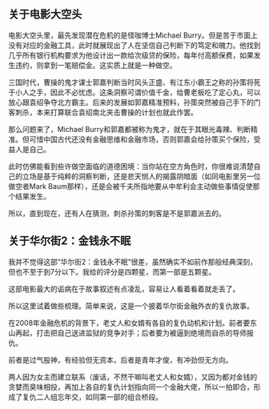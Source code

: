 
## 关于电影大空头
电影大空头里，最先发现潜在危机的是怪咖博士Michael Burry。但是苦于市面上没有对应的金融工具，此时就展现出了人在坚信自己判断下的笃定和魄力。他找到几乎所有银行机构要求为他设计出一款给次级贷的保险，每年付高额保费，如果发生违约，则拿到一笔赔偿金。这实质上就是一种做空。

三国时代，曹操的鬼才谋士郭嘉判断当时风头正盛、有江东小霸王之称的孙策将死于小人之手，因此不必忧虑。这条洞察可谓价值千金，给曹老板吃了定心丸，可以放心跟袁绍争夺北方霸主。后来的发展如郭嘉精准预料，孙策突然被自己手下的门客刺杀，本来打算联合袁绍南北夹击曹操的计划也就此作罢。

那么问题来了，Michael Burry和郭嘉都被称为鬼才，就在于其眼光毒辣、判断精准。但可惜中国古代还没有金融思维和金融市场，否则郭嘉会给孙策买个保险，受益人是自己。

此时仿佛能看到些许做空面临的道德困境：当你站在空方角色时，你很难说清楚自己的立场是基于纯粹的洞察判断，还是悲天悯人的揭露阴暗面（如同电影里另一位做空者Mark Baum那样），还是会被千夫所指地要从中牟利会主动做些事情促使那个结果发生。

所以，直到现在，还有人在猜测，刺杀孙策的刺客是不是郭嘉派去的。



## 关于华尔街2：金钱永不眠

我并不觉得这部“华尔街2：金钱永不眠”很差，虽然确实不如前作那般经典深刻，但也不至于到7分以下。我给的评分是四颗星，而第一部是五颗星。

这部电影最大的诟病在于故事叙述有点凌乱，容易让人看着看着就走丢了。

所以这里试着做些梳理。简单来说，这是一个披着华尔街金融外衣的复仇故事。

在2008年金融危机的背景下，老丈人和女婿有各自的复仇动机和计划。前者要东山再起，打击把自己送进监狱的竞争对手；后者要为被逼到绝境而自杀的导师报仇。

前者是过气股神，有经验但无资本，后者是青年才俊，有冲劲但无方向。

两人因为女主而建立联系（废话，不然干嘛叫老丈人和女婿），又因为都对金钱的贪婪而臭味相投，再加上各自的复仇计划指向同一个金融大佬，所以一拍即合，形成了复仇二人组忘年交，如同第一部的组合桥段。

